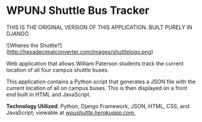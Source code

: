 # WPUNJ Shuttle Bus Tracker
THIS IS THE ORIGINAL VERSION OF THIS APPLICATION. BUILT PURELY IN DJANGO.

![Wheres the Shuttle?]
(http://hexadecimalconverter.com/images/shuttlelogo.png)


Web application that allows William Paterson students track the current location of all four
campus shuttle buses.

This application contains a Python script that generates a JSON file with the current location of
all on campus buses. This is then displayed on a front end built in HTML and JavaScript.

__Technology Utilized__: Python, Django Framework, JSON, HTML, CSS, and JavaScript; viewable at _[wpushuttle.herokuapp.com.](https://wpushuttle.herokuapp.com)_



